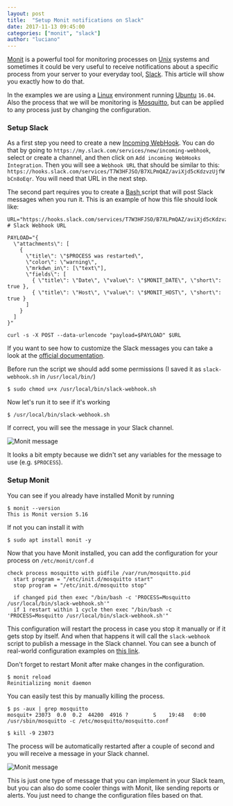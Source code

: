 ```yaml
---
layout: post
title:  "Setup Monit notifications on Slack"
date: 2017-11-13 09:45:00
categories: ["monit", "slack"]
author: "luciano"
---
```


[Monit](https://mmonit.com/monit/) is a powerful tool for monitoring processes on [Unix](https://en.wikipedia.org/wiki/Unix) systems and sometimes it could be very useful to receive notifications about a specific process from your server to your everyday tool, [Slack](https://slack.com/). This article will show you exactly how to do that.

<!--more-->

In the examples we are using a [Linux](https://en.wikipedia.org/wiki/Linux) environment running [Ubuntu](https://www.ubuntu.com/) `16.04`.
Also the process that we will be monitoring is [Mosquitto](https://projects.eclipse.org/projects/technology.mosquitto), but can be applied to any process just by changing the configuration.

### Setup Slack

As a first step you need to create a new [Incoming WebHook](https://api.slack.com/incoming-webhooks). You can do that by going to `https://my.slack.com/services/new/incoming-webhook`, select or create a channel, and then click on `Add incoming WebHooks Integration`. Then you will see a `Webhook URL` that should be similar to this: `https://hooks.slack.com/services/T7W3HFJSO/B7XLPmQAZ/aviXjd5cKdzvzUjfWbCn8oEqr`. You will need that URL in the next step.

The second part requires you to create a <a href="https://en.wikipedia.org/wiki/Bash_(Unix_shell)"> Bash </a> script that will post Slack messages when you run it.
This is an example of how this file should look like:

```
URL="https://hooks.slack.com/services/T7W3HFJSO/B7XLPmQAZ/aviXjd5cKdzvzUjfWbCn8oEqr" # Slack Webhook URL

PAYLOAD="{
  \"attachments\": [
    {
      \"title\": \"$PROCESS was restarted\",
      \"color\": \"warning\",
      \"mrkdwn_in\": [\"text\"],
      \"fields\": [
        { \"title\": \"Date\", \"value\": \"$MONIT_DATE\", \"short\": true },
        { \"title\": \"Host\", \"value\": \"$MONIT_HOST\", \"short\": true }
      ]
    }
  ]
}"

curl -s -X POST --data-urlencode "payload=$PAYLOAD" $URL
```

If you want to see how to customize the Slack messages you can take a look at the [official documentation](https://api.slack.com/incoming-webhooks#sending_messages).

Before run the script we should add some permissions (I saved it as `slack-webhook.sh` in `/usr/local/bin/`)

```
$ sudo chmod u+x /usr/local/bin/slack-webhook.sh
```

Now let's run it to see if it's working

```
$ /usr/local/bin/slack-webhook.sh
```

If correct, you will see the message in your Slack channel.

<img src="/blog/assets/images/monit-message.png" alt="Monit message">

It looks a bit empty because we didn't set any variables for the message to use (e.g. `$PROCESS`).

### Setup Monit

You can see if you already have installed Monit by running

```
$ monit --version
This is Monit version 5.16
```

If not you can install it with
```
$ sudo apt install monit -y
```

Now that you have Monit installed, you can add the configuration for your process on `/etc/monit/conf.d`


```
check process mosquitto with pidfile /var/run/mosquitto.pid
  start program = "/etc/init.d/mosquitto start"
  stop program = "/etc/init.d/mosquitto stop"

  if changed pid then exec "/bin/bash -c 'PROCESS=Mosquitto /usr/local/bin/slack-webhook.sh'"
  if 1 restart within 1 cycle then exec "/bin/bash -c 'PROCESS=Mosquitto /usr/local/bin/slack-webhook.sh'"
```

This configuration will restart the process in case you stop it manually or if it gets stop by itself. And when that happens it will call the `slack-webhook` script to publish a message in the Slack channel.
You can see a bunch of real-world configuration examples on [this link](https://mmonit.com/wiki/Monit/ConfigurationExamples).

Don't forget to restart Monit after make changes in the configuration.

```
$ monit reload
Reinitializing monit daemon
```

You can easily test this by manually killing the process.

```
$ ps -aux | grep mosquitto
mosquit+ 23073  0.0  0.2  44200  4916 ?        S    19:48   0:00 /usr/sbin/mosquitto -c /etc/mosquitto/mosquitto.conf

$ kill -9 23073
```

The process will be automatically restarted after a couple of second and you will receive a message in your Slack channel.

<img src="/blog/assets/images/monit-message-2.png" alt="Monit message">

This is just one type of message that you can implement in your Slack team, but you can also do some cooler things with Monit, like sending reports or alerts. You just need to change the configuration files based on that.
